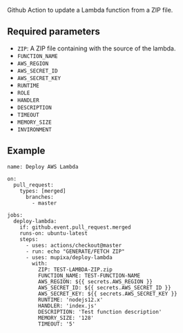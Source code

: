 Github Action to update a Lambda function from a ZIP file.

## Required parameters

- `ZIP`: A ZIP file containing with the source of the lambda.
- `FUNCTION_NAME`
- `AWS_REGION`
- `AWS_SECRET_ID`
- `AWS_SECRET_KEY`
- `RUNTIME`
- `ROLE`
- `HANDLER`
- `DESCRIPTION`
- `TIMEOUT`
- `MEMORY_SIZE`
- `INVIRONMENT`

## Example

```
name: Deploy AWS Lambda

on:
  pull_request:
    types: [merged]
      branches:
        - master

jobs:
  deploy-lambda:
    if: github.event.pull_request.merged
    runs-on: ubuntu-latest
    steps:
      - uses: actions/checkout@master
      - run: echo "GENERATE/FETCH ZIP"
      - uses: mupixa/deploy-lambda
        with:
          ZIP: TEST-LAMBDA-ZIP.zip
          FUNCTION_NAME: TEST-FUNCTION-NAME
          AWS_REGION: ${{ secrets.AWS_REGION }}
          AWS_SECRET_ID: ${{ secrets.AWS_SECRET_ID }}
          AWS_SECRET_KEY: ${{ secrets.AWS_SECRET_KEY }}
          RUNTIME: 'nodejs12.x'
          HANDLER: 'index.js'
          DESCRIPTION: 'Test function description'
          MEMORY_SIZE: '128'
          TIMEOUT: '5'


```
